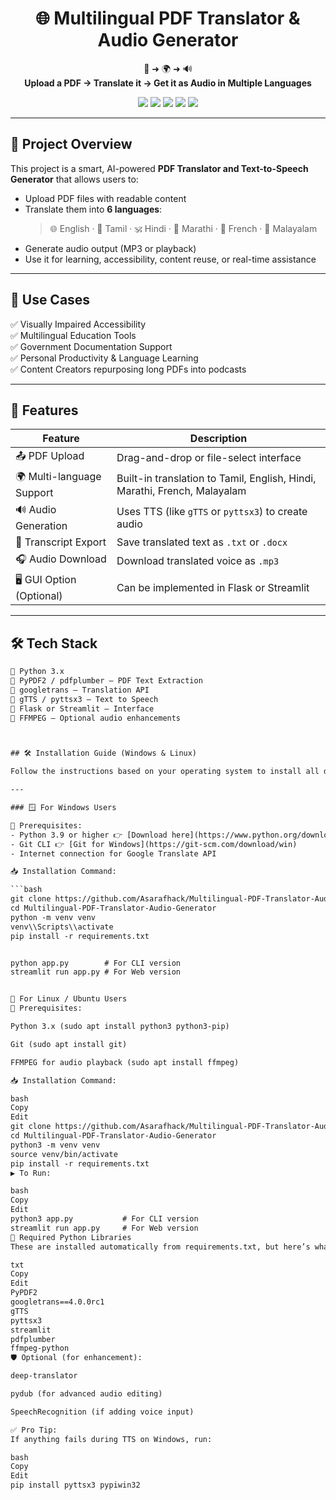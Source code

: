 
<h1 align="center">🌐 Multilingual PDF Translator & Audio Generator</h1>

<p align="center">
  📄 ➜ 🌍 ➜ 🔊<br>
  <b>Upload a PDF → Translate it → Get it as Audio in Multiple Languages</b><br>
</p>

<p align="center">
  <img src="https://img.shields.io/badge/python-3.9-blue?logo=python" />
  <img src="https://img.shields.io/badge/pdf-translation-orange" />
  <img src="https://img.shields.io/badge/text--to--speech-tts-red" />
  <img src="https://img.shields.io/badge/languages-6+-brightgreen" />
  <img src="https://img.shields.io/github/license/Asarafhack/Multilingual-PDF-Translator-Audio-Generator" />
</p>

---

## 🧠 Project Overview

This project is a smart, AI-powered **PDF Translator and Text-to-Speech Generator** that allows users to:

- Upload PDF files with readable content
- Translate them into **6 languages**:
  > 🌐 English · 🐘 Tamil · 🕉️ Hindi · 🧵 Marathi · 🥖 French · 🌴 Malayalam
- Generate audio output (MP3 or playback)
- Use it for learning, accessibility, content reuse, or real-time assistance

---

## 🎯 Use Cases

✅ Visually Impaired Accessibility  
✅ Multilingual Education Tools  
✅ Government Documentation Support  
✅ Personal Productivity & Language Learning  
✅ Content Creators repurposing long PDFs into podcasts

---

## 🚀 Features

| Feature                  | Description                                                                  |
|--------------------------|------------------------------------------------------------------------------|
| 📤 PDF Upload            | Drag-and-drop or file-select interface                                       |
| 🌍 Multi-language Support| Built-in translation to Tamil, English, Hindi, Marathi, French, Malayalam   |
| 🔊 Audio Generation      | Uses TTS (like `gTTS` or `pyttsx3`) to create audio                          |
| 📄 Transcript Export     | Save translated text as `.txt` or `.docx`                                    |
| 🎧 Audio Download        | Download translated voice as `.mp3`                                          |
| 🖥️ GUI Option (Optional) | Can be implemented in Flask or Streamlit                                     |

---

## 🛠️ Tech Stack

```txt
🔹 Python 3.x
🔹 PyPDF2 / pdfplumber – PDF Text Extraction
🔹 googletrans – Translation API
🔹 gTTS / pyttsx3 – Text to Speech
🔹 Flask or Streamlit – Interface
🔹 FFMPEG – Optional audio enhancements



## 🛠️ Installation Guide (Windows & Linux)

Follow the instructions based on your operating system to install all dependencies and run the app.

---

### 🪟 For Windows Users

📌 Prerequisites:
- Python 3.9 or higher 👉 [Download here](https://www.python.org/downloads/windows/)
- Git CLI 👉 [Git for Windows](https://git-scm.com/download/win)
- Internet connection for Google Translate API

📥 Installation Command:

```bash
git clone https://github.com/Asarafhack/Multilingual-PDF-Translator-Audio-Generator.git
cd Multilingual-PDF-Translator-Audio-Generator
python -m venv venv
venv\\Scripts\\activate
pip install -r requirements.txt


python app.py        # For CLI version
streamlit run app.py # For Web version


🐧 For Linux / Ubuntu Users
📌 Prerequisites:

Python 3.x (sudo apt install python3 python3-pip)

Git (sudo apt install git)

FFMPEG for audio playback (sudo apt install ffmpeg)

📥 Installation Command:

bash
Copy
Edit
git clone https://github.com/Asarafhack/Multilingual-PDF-Translator-Audio-Generator.git
cd Multilingual-PDF-Translator-Audio-Generator
python3 -m venv venv
source venv/bin/activate
pip install -r requirements.txt
▶️ To Run:

bash
Copy
Edit
python3 app.py           # For CLI version
streamlit run app.py     # For Web version
🧪 Required Python Libraries
These are installed automatically from requirements.txt, but here’s what you’re getting:

txt
Copy
Edit
PyPDF2
googletrans==4.0.0rc1
gTTS
pyttsx3
streamlit
pdfplumber
ffmpeg-python
🛡️ Optional (for enhancement):

deep-translator

pydub (for advanced audio editing)

SpeechRecognition (if adding voice input)

✅ Pro Tip:
If anything fails during TTS on Windows, run:

bash
Copy
Edit
pip install pyttsx3 pypiwin32
